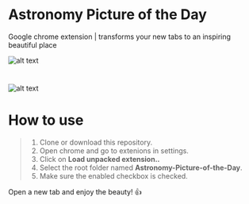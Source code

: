 # Astronomy Picture of the Day
Google chrome extension | transforms your new tabs to an inspiring beautiful place

![alt text](https://raw.githubusercontent.com/23imak/Astronomy-Picture-of-the-Day/master/images/readme.png)
#
![alt text](https://raw.githubusercontent.com/23imak/Astronomy-Picture-of-the-Day/master/images/readme-1.png)
# How to use
> 1. Clone or download this repository.
> 2. Open chrome and go to extenions in settings.
> 3. Click on  **Load unpacked extension..**
> 4. Select the root folder named **Astronomy-Picture-of-the-Day**.
> 5. Make sure the enabled checkbox is checked.

 Open a new tab and enjoy the beauty!  :+1: 
